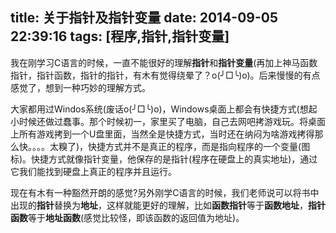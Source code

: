 title: 关于指针及指针变量
date: 2014-09-05 22:39:16
tags: [程序,指针,指针变量]
---
我在刚学习C语言的时候，一直不能很好的理解**指针**和**指针变量**(再加上神马函数指针，指针函数，指针的指针，有木有觉得绕晕了？o(╯□╰)o)。后来慢慢的有点感觉了，想到一种巧妙的理解方式。

大家都用过Windos系统(废话o(╯□╰)o)，Windows桌面上都会有快捷方式(想起小时候还做过蠢事。那个时候初一，家里买了电脑，自己去网吧拷游戏玩。将桌面上所有游戏拷到一个U盘里面，当然全是快捷方式，当时还在纳闷为啥游戏拷得那么快。。。。太糗了)，快捷方式并不是真正的程序，而是指向程序的一个变量(图标)。快捷方式就像指针变量，他保存的是指针(程序在硬盘上的真实地址)，通过它我们能找到硬盘上真正的程序并且运行。

现在有木有一种豁然开朗的感觉?另外刚学C语言的时候，我们老师说可以将书中出现的**指针**替换为**地址**，这样就能更好的理解，比如**函数指针**等于**函数地址**，**指针函数**等于**地址函数**(感觉比较怪，即该函数的返回值为地址)。